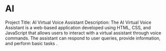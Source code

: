 # AI
Project Title: AI Virtual Voice Assistant  Description: The AI Virtual Voice Assistant is a web-based application developed using HTML, CSS, and JavaScript that allows users to interact with a virtual assistant through voice commands. The assistant can respond to user queries, provide information, and perform basic tasks .
